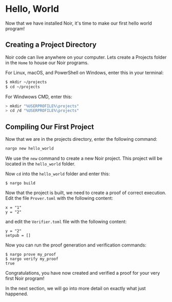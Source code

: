 # Hello, World

Now that we have installed Noir, it's time to make our first hello world program!

## Creating a Project Directory

Noir code can live anywhere on your computer. Lets create a Projects folder in the `Home` to house our Noir programs.

For Linux, macOS, and PowerShell on Windows, enter this in your terminal:

```sh
$ mkdir ~/projects
$ cd ~/projects
```

For Windwows CMD, enter this:

```sh
> mkdir "%USERPROFILE%\projects"
> cd /d "%USERPROFILE%\projects"
```

## Compiling Our First Project

Now that we are in the projects directory, enter the following command:

```sh
nargo new hello_world
```

We use the `new` command to create a new Noir project. This project will be located in the `hello_world` folder.

Now `cd` into the `hello_world` folder and enter this:

```
$ nargo build
```
Now that the project is built, we need to create a proof of correct execution. 
Edit the file `Prover.toml` with the following content:
```
x = "1"
y = "2"
```
and edit the `Verifier.toml` file with the following content:
```
y = "2"
setpub = []
```

Now you can run the proof generation and verification commands:
```
$ nargo prove my_proof
$ nargo verify my_proof
true
```

Congratulations, you have now created and verified a proof for your very first Noir program! 

In the next section, we will go into more detail on exactly what just happened.
